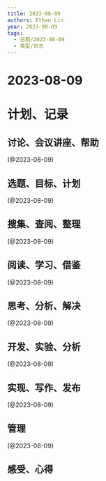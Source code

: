 ```yaml
---
title: 2023-08-09
authors: Ethan Lin
year: 2023-08-09 
tags:
  - 日期/2023-08-09 
  - 类型/日志 
---
```



# 2023-08-09






# 计划、记录

## 讨论、会议讲座、帮助

(@2023-08-09)



## 选题、目标、计划

(@2023-08-09)



## 搜集、查阅、整理

(@2023-08-09)



## 阅读、学习、借鉴

(@2023-08-09)



## 思考、分析、解决

(@2023-08-09)



## 开发、实验、分析

(@2023-08-09)



## 实现、写作、发布

(@2023-08-09)





## 管理

(@2023-08-09)



## 感受、心得



